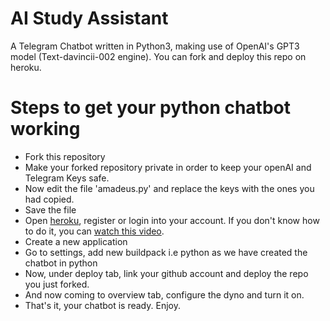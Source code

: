 # AI Study Assistant
A Telegram Chatbot written in Python3, making use of OpenAI's GPT3 model (Text-davincii-002 engine). You can fork and deploy this repo on heroku.



# Steps to get your python chatbot working
- Fork this repository 
- Make your forked repository private in order to keep your openAI and Telegram Keys safe.
- Now edit the file 'amadeus.py' and replace the keys with the ones you had copied.
- Save the file
- Open <a href='https://dashboard.heroku.com'>heroku</a>, register or login into your account. If you don't know how to do it, you can <a href='https://youtu.be/uFWd9ivmuUI'>watch this video</a>.
- Create a new application
- Go to settings, add new buildpack i.e python as we have created the chatbot in python
- Now, under deploy tab, link your github account and deploy the repo you just forked.
- And now coming to overview tab, configure the dyno and turn it on.
- That's it, your chatbot is ready. Enjoy.


